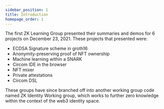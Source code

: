 ```yaml
---
sidebar_position: 1
title: Introduction
homepage_order: 1
---
```


The first ZK Learning Group presented their summaries and demos for 6 projects on December 23, 2021. These projects that presented were:

* ECDSA Signature scheme in groth16
* Anonymity-preserving proof of NFT ownership
* Machine learning within a SNARK
* Circom IDE in the browser
* NFT mixer
* Private attestations
* Circom DSL

These groups have since branched off into another working group code named ZK Identity Working group, which works to further zero knowledge within the context of the web3 identity space.